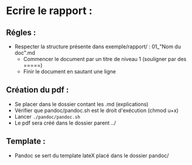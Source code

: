 # Ecrire le rapport :

## Régles :

* Respecter la structure présente dans exemple/rapport/ : 01_"Nom du doc".md
	*   Commencer le document par un titre de niveau 1 (souligner par des =====)
	*   Finir le document en sautant une ligne

## Création du pdf :

* Se placer dans le dossier contant les .md (explications)
* Vérifier que pandoc/pandoc.sh est le droit d'exécution (chmod u+x)
* Lancer ```./pandoc/pandoc.sh```
* Le pdf sera créé dans le dossier parent ../

## Template :

* Pandoc se sert du template lateX placé dans le dossier pandoc/
